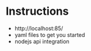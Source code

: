 # Instructions

  * http://localhost:85/
  * yaml files to get you started
  * nodejs api integration
